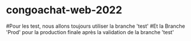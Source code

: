 # congoachat-web-2022

#Pour les test, nous allons toujours utiliser la branche 'test'
#Et la Branche 'Prod' pour la production finale après la validation de la branche 'test'
